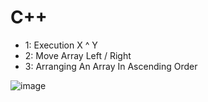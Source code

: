 # C++

* 1: Execution X ^ Y
* 2: Move Array Left / Right
* 3: Arranging An Array In Ascending Order

![image](https://user-images.githubusercontent.com/89352211/140097558-cb727bec-7afc-4c72-b98b-ce41d2e7bc34.png)
